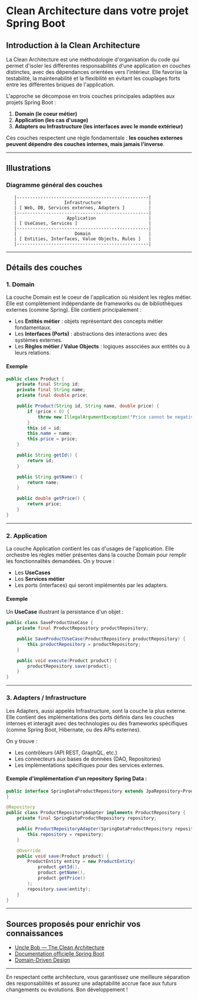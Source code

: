 # Clean Architecture dans votre projet Spring Boot

## Introduction à la Clean Architecture

La Clean Architecture est une méthodologie d'organisation du code qui permet d'isoler les différentes responsabilités
d'une application en couches distinctes, avec des dépendances orientées vers l'intérieur. Elle favorise la testabilité,
la maintenabilité et la flexibilité en évitant les couplages forts entre les différentes briques de l'application.

L'approche se décompose en trois couches principales adaptées aux projets Spring Boot :

1. **Domain (le coeur métier)**
2. **Application (les cas d'usage)**
3. **Adapters ou Infrastructure (les interfaces avec le monde extérieur)**

Ces couches respectent une règle fondamentale : **les couches externes peuvent dépendre des couches internes, mais
jamais l'inverse**.

---

## Illustrations

### Diagramme général des couches

```
   |--------------------------------------------------|
   |                  Infrastructure                  |
   | [ Web, DB, Services externes, Adapters ]         |
   |--------------------------------------------------|
   |                   Application                    |
   | [ UseCases, Services ]                           |
   |--------------------------------------------------|
   |                      Domain                      |
   | [ Entities, Interfaces, Value Objects, Rules ]   |
   |--------------------------------------------------|
```

---

## Détails des couches

### 1. **Domain**

La couche Domain est le coeur de l'application où résident les règles métier. Elle est complètement indépendante de
frameworks ou de bibliothèques externes (comme Spring). Elle contient principalement :

- Les **Entités métier** : objets représentant des concepts métier fondamentaux.
- Les **Interfaces (Ports)** : abstractions des interactions avec des systèmes externes.
- Les **Règles métier / Value Objects** : logiques associées aux entités ou à leurs relations.

#### Exemple

```java
public class Product {
    private final String id;
    private final String name;
    private final double price;

    public Product(String id, String name, double price) {
        if (price < 0) {
            throw new IllegalArgumentException("Price cannot be negative");
        }
        this.id = id;
        this.name = name;
        this.price = price;
    }

    public String getId() {
        return id;
    }

    public String getName() {
        return name;
    }

    public double getPrice() {
        return price;
    }
}
```

---

### 2. **Application**

La couche Application contient les cas d'usages de l'application. Elle orchestre les règles métier présentes dans la
couche Domain pour remplir les fonctionnalités demandées. On y trouve :

- Les **UseCases**
- Les **Services métier**
- Les ports (interfaces) qui seront implémentés par les adapters.

#### Exemple

Un **UseCase** illustrant la persistance d'un objet :

```java
public class SaveProductUseCase {
    private final ProductRepository productRepository;

    public SaveProductUseCase(ProductRepository productRepository) {
        this.productRepository = productRepository;
    }

    public void execute(Product product) {
        productRepository.save(product);
    }
}
```

---

### 3. **Adapters / Infrastructure**

Les Adapters, aussi appelés Infrastructure, sont la couche la plus externe. Elle contient des implémentations des ports
définis dans les couches internes et interagit avec des technologies ou des frameworks spécifiques (comme Spring Boot,
Hibernate, ou des APIs externes).

On y trouve :

- Les contrôleurs (API REST, GraphQL, etc.)
- Les connecteurs aux bases de données (DAO, Repositories)
- Les implémentations spécifiques pour des services externes.

#### Exemple d'implémentation d'un repository Spring Data :

```java
public interface SpringDataProductRepository extends JpaRepository<ProductEntity, String> {
}

@Repository
public class ProductRepositoryAdapter implements ProductRepository {
    private final SpringDataProductRepository repository;

    public ProductRepositoryAdapter(SpringDataProductRepository repository) {
        this.repository = repository;
    }

    @Override
    public void save(Product product) {
        ProductEntity entity = new ProductEntity(
            product.getId(),
            product.getName(),
            product.getPrice()
        );
        repository.save(entity);
    }
}
```

---

## Sources proposés pour enrichir vos connaissances

- [Uncle Bob — The Clean Architecture](https://blog.cleancoder.com/uncle-bob/2012/08/13/the-clean-architecture.html)
- [Documentation officielle Spring Boot](https://spring.io/projects/spring-boot)
- [Domain-Driven Design](https://martinfowler.com/tags/domain%20driven%20design.html)

---

En respectant cette architecture, vous garantissez une meilleure séparation des responsabilités et assurez une
adaptabilité accrue face aux futurs changements ou évolutions. Bon développement !